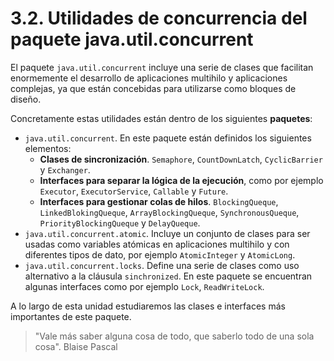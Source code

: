 # 3.2. Utilidades de concurrencia del paquete java.util.concurrent

 El paquete `java.util.concurrent` incluye una serie de clases que facilitan enormemente el desarrollo de aplicaciones multihilo y aplicaciones complejas, ya que están concebidas para utilizarse como bloques de diseño.

 Concretamente estas utilidades están dentro de los siguientes **paquetes**:

* `java.util.concurrent`. En este paquete están definidos los siguientes elementos:
  * **Clases de sincronización**. `Semaphore`, `CountDownLatch`, `CyclicBarrier` y `Exchanger`.
  * **Interfaces para separar la lógica de la ejecución**, como por ejemplo `Executor`, `ExecutorService`, `Callable` y `Future`.
  * **Interfaces para gestionar colas de hilos**. `BlockingQueque`, `LinkedBlokingQueque`, `ArrayBlockingQueque`, `SynchronousQueque`, `PriorityBlockingQueque` y `DelayQueque`.
* `java.util.concurrent.atomic`. Incluye un conjunto de clases para ser usadas como variables atómicas en aplicaciones multihilo y con diferentes tipos de dato, por ejemplo `AtomicInteger` y `AtomicLong`.
* `java.util.concurrent.locks`. Define una serie de clases como uso alternativo a la cláusula `sinchronized`. En este paquete se encuentran algunas interfaces como por ejemplo `Lock`, `ReadWriteLock`.

 A lo largo de esta unidad estudiaremos las clases e interfaces más importantes de este paquete.

> "Vale más saber alguna cosa de todo, que saberlo todo de una sola cosa". Blaise Pascal

